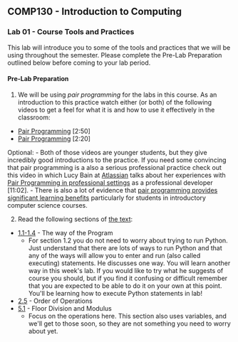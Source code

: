 ## COMP130 - Introduction to Computing

### Lab 01 - Course Tools and Practices

This lab will introduce you to some of the tools and practices that we will be using throughout the semester.  Please complete the Pre-Lab Preparation outlined below before coming to your lab period.

#### Pre-Lab Preparation

1. We will be using *pair programming* for the labs in this course.  As an introduction to this practice watch either (or both) of the following videos to get a feel for what it is and how to use it effectively in the classroom:
  - [Pair Programming](https://www.youtube.com/watch?v=vgkahOzFH2Q) [2:50]
  - [Pair Programming](https://www.youtube.com/watch?v=q7d_JtyCq1A) [2:20]  

  Optional:
    - Both of those videos are younger students, but they give incredibly good introductions to the practice.  If you need some convincing that pair programming is a also a serious professional practice check out this video in which Lucy Bain at [Atlassian](https://www.atlassian.com) talks about her experiences with [Pair Programming in professional settings](https://www.youtube.com/watch?v=cl1PTUQvcX0) as a professional developer [11:02].
    - There is also a lot of evidence that [pair programming provides significant learning benefits](https://www.tandfonline.com/doi/full/10.1080/08993408.2011.579808) particularly for students in introductory computer science courses.

2. Read the following sections of [the text](http://greenteapress.com/thinkpython2/html/index.html):
  - [1.1-1.4](http://greenteapress.com/thinkpython2/html/thinkpython2002.html) - The way of the Program
    - For section 1.2 you do not need to worry about trying to run Python.  Just understand that there are lots of ways to run Python and that any of the ways will allow you to enter and run (also called executing) statements.  He discusses one way.  You will learn another way in this week's lab.  If you would like to try what he suggests of course you should, but if you find it confusing or difficult remember that you are expected to be able to do it on your own at this point. You'll be learning how to execute Python statements in lab!
  - [2.5](http://greenteapress.com/thinkpython2/html/thinkpython2003.html#sec20) - Order of Operations
  - [5.1](http://greenteapress.com/thinkpython2/html/thinkpython2006.html#sec55) - Floor Division and Modulus
    - Focus on the operations here.  This section also uses variables, and we'll get to those soon, so they are not something you need to worry about yet.
